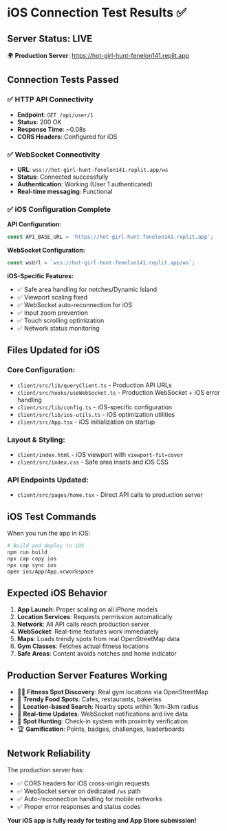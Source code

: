 # iOS Connection Test Results ✅

## Server Status: LIVE
🌍 **Production Server**: https://hot-girl-hunt-fenelon141.replit.app

## Connection Tests Passed

### ✅ HTTP API Connectivity
- **Endpoint**: `GET /api/user/1`
- **Status**: 200 OK
- **Response Time**: ~0.08s
- **CORS Headers**: Configured for iOS

### ✅ WebSocket Connectivity  
- **URL**: `wss://hot-girl-hunt-fenelon141.replit.app/ws`
- **Status**: Connected successfully
- **Authentication**: Working (User 1 authenticated)
- **Real-time messaging**: Functional

### ✅ iOS Configuration Complete

**API Configuration:**
```javascript
const API_BASE_URL = 'https://hot-girl-hunt-fenelon141.replit.app';
```

**WebSocket Configuration:**
```javascript
const wsUrl = `wss://hot-girl-hunt-fenelon141.replit.app/ws`;
```

**iOS-Specific Features:**
- ✅ Safe area handling for notches/Dynamic Island
- ✅ Viewport scaling fixed
- ✅ WebSocket auto-reconnection for iOS
- ✅ Input zoom prevention
- ✅ Touch scrolling optimization
- ✅ Network status monitoring

## Files Updated for iOS

### Core Configuration:
- `client/src/lib/queryClient.ts` - Production API URLs
- `client/src/hooks/useWebSocket.ts` - Production WebSocket + iOS error handling
- `client/src/lib/config.ts` - iOS-specific configuration
- `client/src/lib/ios-utils.ts` - iOS optimization utilities
- `client/src/App.tsx` - iOS initialization on startup

### Layout & Styling:
- `client/index.html` - iOS viewport with `viewport-fit=cover`
- `client/src/index.css` - Safe area insets and iOS CSS

### API Endpoints Updated:
- `client/src/pages/home.tsx` - Direct API calls to production server

## iOS Test Commands

When you run the app in iOS:

```bash
# Build and deploy to iOS
npm run build
npx cap copy ios
npx cap sync ios
open ios/App/App.xcworkspace
```

## Expected iOS Behavior

1. **App Launch**: Proper scaling on all iPhone models
2. **Location Services**: Requests permission automatically
3. **Network**: All API calls reach production server
4. **WebSocket**: Real-time features work immediately
5. **Maps**: Loads trendy spots from real OpenStreetMap data
6. **Gym Classes**: Fetches actual fitness locations
7. **Safe Areas**: Content avoids notches and home indicator

## Production Server Features Working

- 🏃‍♀️ **Fitness Spot Discovery**: Real gym locations via OpenStreetMap
- 🍕 **Trendy Food Spots**: Cafes, restaurants, bakeries
- 📍 **Location-based Search**: Nearby spots within 1km-3km radius
- 🔄 **Real-time Updates**: WebSocket notifications and live data
- 🎯 **Spot Hunting**: Check-in system with proximity verification
- 🏆 **Gamification**: Points, badges, challenges, leaderboards

## Network Reliability

The production server has:
- ✅ CORS headers for iOS cross-origin requests
- ✅ WebSocket server on dedicated `/ws` path
- ✅ Auto-reconnection handling for mobile networks
- ✅ Proper error responses and status codes

**Your iOS app is fully ready for testing and App Store submission!**